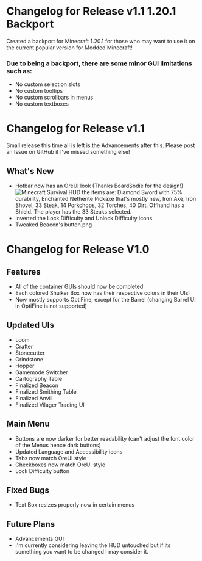 # Changelog for Release v1.1 **1.20.1 Backport**

Created a backport for Minecraft 1.20.1 for those who may want to use it on the current popular version for Modded Minecraft!
### Due to being a backport, there are some minor GUI limitations such as:

- No custom selection slots
- No custom tooltips
- No custom scrollbars in menus
- No custom textboxes

# Changelog for Release v1.1

Small release this time all is left is the Advancements after this. Please post an Issue on GitHub if I've missed something else!

## What's New

- Hotbar now has an OreUI look (Thanks BoardSodie for the design!)
![Minecraft Survival HUD the items are: Diamond Sword with 75% durability, Enchanted Netherite Pickaxe that's mostly new, Iron Axe, Iron Shovel, 33 Steak, 14 Porkchops, 32 Torches, 40 Dirt. Offhand has a Shield. The player has the 33 Steaks selected.](https://cdn.modrinth.com/data/cached_images/c61e552e01343966964ff04ee5d533033602defd.png)
- Inverted the Lock Difficulty and Unlock Difficulty icons.
- Tweaked Beacon's button.png

# Changelog for Release V1.0

## Features

- All of the container GUIs should now be completed
- Each colored Shulker Box now has their respective colors in their UIs!
- Now mostly supports OptiFine, except for the Barrel (changing Barrel UI in OptiFine is not supported)

## Updated UIs

- Loom
- Crafter
- Stonecutter
- Grindstone
- Hopper
- Gamemode Switcher
- Cartography Table
- Finalized Beacon
- Finalized Smithing Table
- Finalized Anvil
- Finalized Vilager Trading UI

## Main Menu

- Buttons are now darker for better readability (can't adjust the font color of the Menus hence dark buttons)
- Updated Language and Accessibility icons
- Tabs now match OreUI style
- Checkboxes now match OreUI style
- Lock Difficulty button

## Fixed Bugs

- Text Box resizes properly now in certain menus

## Future Plans

- Advancements GUI
- I'm currently considering leaving the HUD untouched but if its something you want to be changed I may consider it.

